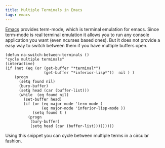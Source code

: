 ```yaml
---
title: Multiple Terminals in Emacs
tags: emacs
---
```



[Emacs](http://www.gnu.org/software/emacs/) provides term-mode, 
which is terminal emulation for emacs. Since
term-mode is real terminal emulation it allows you to run any console
application you want (even ncurses based ones). But it does not provide
a easy way to switch between them if you have multiple buffers open.

    (defun na-switch-between-terminals () 
    "cycle multiple terminals"
    (interactive)
    (if (not (eq (or (get-buffer "*terminal*") 
                     (get-buffer "*inferior-lisp*"))  nil ) )
        (progn     
          (setq found nil)
          (bury-buffer)
          (setq head (car (buffer-list)))      
          (while  (eq found nil)        
            (set-buffer head)   
            (if (or (eq major-mode 'term-mode ) 
                    (eq major-mode 'inferior-lisp-mode ))
                (setq found t )
              (progn
               (bury-buffer)
               (setq head (car (buffer-list)))))))))

Using this snippet you can cycle between multiple terms in a circular
fashion.
